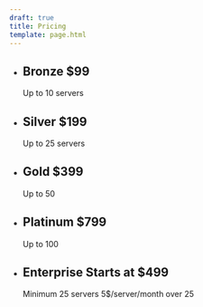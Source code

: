 ```yaml
---
draft: true
title: Pricing
template: page.html
---
```


- ## **Bronze** $99
    Up to 10 servers
- ## **Silver** $199
    Up to 25 servers
- ## **Gold** $399
    Up to 50
- ## **Platinum** $799
    Up to 100
- ## **Enterprise** Starts at $499
  Minimum 25 servers
  5$/server/month over 25